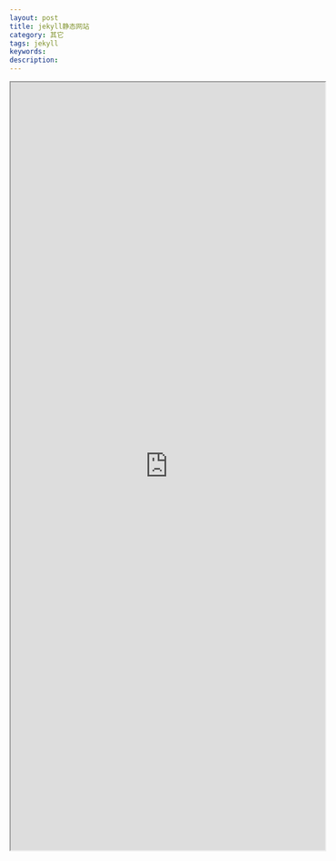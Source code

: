 ```yaml
---
layout: post
title: jekyll静态网站
category: 其它
tags: jekyll
keywords:
description:
---
```


<iframe id="myiframe" src="http://jekyll.com.cn/" style="width:110%;height:1350px;" scrolling="no" onload="changeFrameHeight()"></iframe>
